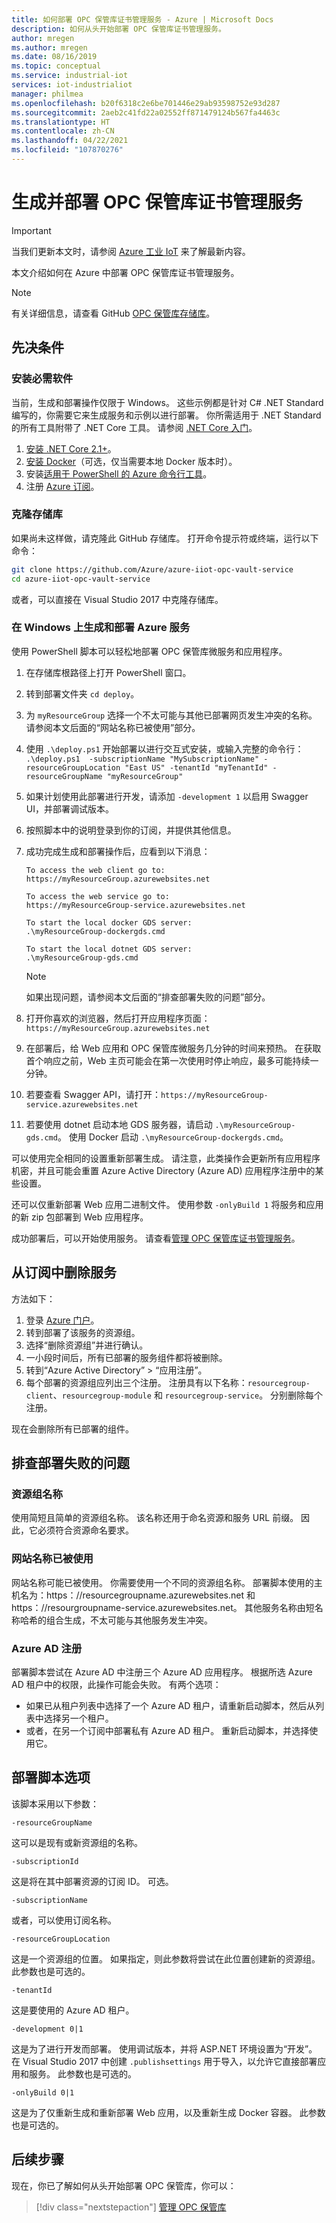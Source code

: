 ```yaml
---
title: 如何部署 OPC 保管库证书管理服务 - Azure | Microsoft Docs
description: 如何从头开始部署 OPC 保管库证书管理服务。
author: mregen
ms.author: mregen
ms.date: 08/16/2019
ms.topic: conceptual
ms.service: industrial-iot
services: iot-industrialiot
manager: philmea
ms.openlocfilehash: b20f6318c2e6be701446e29ab93598752e93d287
ms.sourcegitcommit: 2aeb2c41fd22a02552ff871479124b567fa4463c
ms.translationtype: HT
ms.contentlocale: zh-CN
ms.lasthandoff: 04/22/2021
ms.locfileid: "107870276"
---
```

# <a name="build-and-deploy-the-opc-vault-certificate-management-service"></a>生成并部署 OPC 保管库证书管理服务

> [!IMPORTANT]
> 当我们更新本文时，请参阅 [Azure 工业 IoT](https://azure.github.io/Industrial-IoT/) 来了解最新内容。

本文介绍如何在 Azure 中部署 OPC 保管库证书管理服务。

> [!NOTE]
> 有关详细信息，请查看 GitHub [OPC 保管库存储库](https://github.com/Azure/azure-iiot-opc-vault-service)。

## <a name="prerequisites"></a>先决条件

### <a name="install-required-software"></a>安装必需软件

当前，生成和部署操作仅限于 Windows。
这些示例都是针对 C# .NET Standard 编写的，你需要它来生成服务和示例以进行部署。
你所需适用于 .NET Standard 的所有工具附带了 .NET Core 工具。 请参阅 [.NET Core 入门](/dotnet/articles/core/getting-started)。

1. [安装 .NET Core 2.1+][dotnet-install]。
2. [安装 Docker][docker-url]（可选，仅当需要本地 Docker 版本时）。
4. 安装[适用于 PowerShell 的 Azure 命令行工具][powershell-install]。
5. 注册 [Azure 订阅][azure-free]。

### <a name="clone-the-repository"></a>克隆存储库

如果尚未这样做，请克隆此 GitHub 存储库。 打开命令提示符或终端，运行以下命令：

```bash
git clone https://github.com/Azure/azure-iiot-opc-vault-service
cd azure-iiot-opc-vault-service 
```

或者，可以直接在 Visual Studio 2017 中克隆存储库。

### <a name="build-and-deploy-the-azure-service-on-windows"></a>在 Windows 上生成和部署 Azure 服务

使用 PowerShell 脚本可以轻松地部署 OPC 保管库微服务和应用程序。

1. 在存储库根路径上打开 PowerShell 窗口。 
3. 转到部署文件夹 `cd deploy`。
3. 为 `myResourceGroup` 选择一个不太可能与其他已部署网页发生冲突的名称。 请参阅本文后面的“网站名称已被使用”部分。
5. 使用 `.\deploy.ps1` 开始部署以进行交互式安装，或输入完整的命令行：  
`.\deploy.ps1  -subscriptionName "MySubscriptionName" -resourceGroupLocation "East US" -tenantId "myTenantId" -resourceGroupName "myResourceGroup"`
7. 如果计划使用此部署进行开发，请添加 `-development 1` 以启用 Swagger UI，并部署调试版本。
6. 按照脚本中的说明登录到你的订阅，并提供其他信息。
9. 成功完成生成和部署操作后，应看到以下消息：
   ```
   To access the web client go to:
   https://myResourceGroup.azurewebsites.net

   To access the web service go to:
   https://myResourceGroup-service.azurewebsites.net

   To start the local docker GDS server:
   .\myResourceGroup-dockergds.cmd

   To start the local dotnet GDS server:
   .\myResourceGroup-gds.cmd
   ```

   > [!NOTE]
   > 如果出现问题，请参阅本文后面的“排查部署失败的问题”部分。

8. 打开你喜欢的浏览器，然后打开应用程序页面：`https://myResourceGroup.azurewebsites.net`
8. 在部署后，给 Web 应用和 OPC 保管库微服务几分钟的时间来预热。 在获取首个响应之前，Web 主页可能会在第一次使用时停止响应，最多可能持续一分钟。
11. 若要查看 Swagger API，请打开：`https://myResourceGroup-service.azurewebsites.net`
13. 若要使用 dotnet 启动本地 GDS 服务器，请启动 `.\myResourceGroup-gds.cmd`。 使用 Docker 启动 `.\myResourceGroup-dockergds.cmd`。

可以使用完全相同的设置重新部署生成。 请注意，此类操作会更新所有应用程序机密，并且可能会重置 Azure Active Directory (Azure AD) 应用程序注册中的某些设置。

还可以仅重新部署 Web 应用二进制文件。 使用参数 `-onlyBuild 1` 将服务和应用的新 zip 包部署到 Web 应用程序。

成功部署后，可以开始使用服务。 请查看[管理 OPC 保管库证书管理服务](howto-opc-vault-manage.md)。

## <a name="delete-the-services-from-the-subscription"></a>从订阅中删除服务

方法如下：

1. 登录 [Azure 门户](https://portal.azure.com)。
2. 转到部署了该服务的资源组。
3. 选择“删除资源组”并进行确认。
4. 一小段时间后，所有已部署的服务组件都将被删除。
5. 转到“Azure Active Directory” > “应用注册”。 
6. 每个部署的资源组应列出三个注册。 注册具有以下名称：`resourcegroup-client`、`resourcegroup-module` 和 `resourcegroup-service`。 分别删除每个注册。

现在会删除所有已部署的组件。

## <a name="troubleshooting-deployment-failures"></a>排查部署失败的问题

### <a name="resource-group-name"></a>资源组名称

使用简短且简单的资源组名称。 该名称还用于命名资源和服务 URL 前缀。 因此，它必须符合资源命名要求。  

### <a name="website-name-already-in-use"></a>网站名称已被使用

网站名称可能已被使用。 你需要使用一个不同的资源组名称。 部署脚本使用的主机名为：https：\//resourcegroupname.azurewebsites.net 和 https：\//resourgroupname-service.azurewebsites.net。
其他服务名称由短名称哈希的组合生成，不太可能与其他服务发生冲突。

### <a name="azure-ad-registration"></a>Azure AD 注册 

部署脚本尝试在 Azure AD 中注册三个 Azure AD 应用程序。 根据所选 Azure AD 租户中的权限，此操作可能会失败。 有两个选项：

- 如果已从租户列表中选择了一个 Azure AD 租户，请重新启动脚本，然后从列表中选择另一个租户。
- 或者，在另一个订阅中部署私有 Azure AD 租户。 重新启动脚本，并选择使用它。

## <a name="deployment-script-options"></a>部署脚本选项

该脚本采用以下参数：


```
-resourceGroupName
```

这可以是现有或新资源组的名称。

```
-subscriptionId
```


这是将在其中部署资源的订阅 ID。 可选。

```
-subscriptionName
```


或者，可以使用订阅名称。

```
-resourceGroupLocation
```


这是一个资源组的位置。 如果指定，则此参数将尝试在此位置创建新的资源组。 此参数也是可选的。


```
-tenantId
```


这是要使用的 Azure AD 租户。 

```
-development 0|1
```

这是为了进行开发而部署。 使用调试版本，并将 ASP.NET 环境设置为“开发”。 在 Visual Studio 2017 中创建 `.publishsettings` 用于导入，以允许它直接部署应用和服务。 此参数也是可选的。

```
-onlyBuild 0|1
```

这是为了仅重新生成和重新部署 Web 应用，以及重新生成 Docker 容器。 此参数也是可选的。

[azure-free]:https://azure.microsoft.com/free/
[powershell-install]:https://azure.microsoft.com/downloads/#powershell
[docker-url]: https://www.docker.com/
[dotnet-install]: https://dotnet.microsoft.com/download

## <a name="next-steps"></a>后续步骤

现在，你已了解如何从头开始部署 OPC 保管库，你可以：

> [!div class="nextstepaction"]
> [管理 OPC 保管库](howto-opc-vault-manage.md)